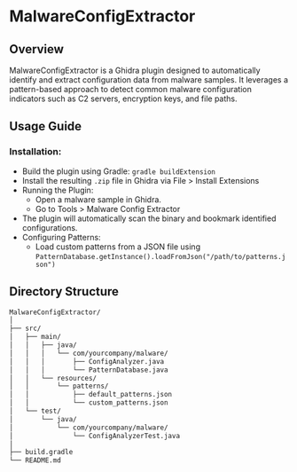 # MalwareConfigExtractor

## Overview
MalwareConfigExtractor is a Ghidra plugin designed to automatically identify and extract configuration data from malware samples. It leverages a pattern-based approach to detect common malware configuration indicators such as C2 servers, encryption keys, and file paths.

## Usage Guide
### Installation:
- Build the plugin using Gradle: `gradle buildExtension`
- Install the resulting `.zip` file in Ghidra via File > Install Extensions
- Running the Plugin:
     - Open a malware sample in Ghidra.
     - Go to Tools > Malware Config Extractor
- The plugin will automatically scan the binary and bookmark identified configurations.
- Configuring Patterns:
    - Load custom patterns from a JSON file using `PatternDatabase.getInstance().loadFromJson("/path/to/patterns.json")`
 
## Directory Structure
```bash
MalwareConfigExtractor/
│
├── src/
│   ├── main/
│   │   ├── java/
│   │   │   └── com/yourcompany/malware/
│   │   │       ├── ConfigAnalyzer.java
│   │   │       └── PatternDatabase.java
│   │   └── resources/
│   │       └── patterns/
│   │           ├── default_patterns.json
│   │           └── custom_patterns.json
│   └── test/
│       └── java/
│           └── com/yourcompany/malware/
│               └── ConfigAnalyzerTest.java
│
├── build.gradle
└── README.md
```

